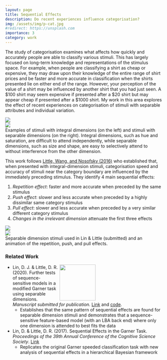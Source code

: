 ```yaml
---
layout: page
title: Sequential Effects
description: Do recent experiences influence categorisation?
img: /assets/img/p-cat.jpg
#redirect: https://unsplash.com
importance: 3
category: work
---
```


The study of categorisation examines what affects how quickly and accurately people are able to classify various stimuli. This has largely focused on long-term knowledge and representations of the stimulus space. For example, when people are classifying a shirt as cheap or expensive, they may draw upon their knowledge of the entire range of shirt prices and be faster and more accurate in classification when the shirts presented lie on either end of the range. However, your perception of the value of a shirt may be influenced by another shirt that you had just seen. A \$100 shirt may seem expensive if presented after a \$20 shirt but may appear cheap if presented after a \$1000 shirt. My work in this area explores the effect of recent experiences on categorisation of stimuli with separable attributes and individual variation.

<div class="row">
    <div class="col-sm mt-3 mt-md-0">
        <img class="img-fluid rounded z-depth-1" src="{{ '/assets/img/IntegralStim.png' | relative_url }}"/>
    </div>
    <div class="col-sm mt-3 mt-md-0">
        <img class="img-fluid rounded z-depth-1" src="{{ '/assets/img/SeparableStim.png' | relative_url }}"/>
    </div>
</div>
<div class="caption">
    Examples of stimuli with integral dimensions (on the left) and stimuli with separable dimensions (on the right). Integral dimensions, such as hue and saturation, are difficult to attend independently, while separable dimensions, such as size and shape, are easy to selectively attend to without interference from the other dimension.
</div>

This work follows <a href="https://pubmed.ncbi.nlm.nih.gov/27472912/">Little, Wang, and Nosofsky (2016)</a> who established that, when presented with integral-dimension stimuli, categorisation speed and accuracy of stimuli near the category boundary are influenced by the immediately preceding stimulus. They identify 4 main sequential effects:

1. *Repetition effect*: faster and more accurate when preceded by the same stimulus
2. *Push effect*: slower and less accurate when preceded by a highly dissimilar same category stimulus
3. *Pull effect*: slower and less accurate when preceded by a very similar different category stimulus
4. *Changes in the irrelevant dimension* attenuate the first three effects

<div class="row justify-content-sm-center">
    <div class="col-sm-6 mt-3 mt-md-0">
        <img class="img-fluid rounded z-depth-1" src="{{ '/assets/img/SE_BoxcarStim.png' | relative_url }}"/>
    </div>
    <div class="col-sm-6 mt-3 mt-md-0">
        <img class="img-fluid rounded z-depth-1" src="{{ '/assets/img/GIF_SE_full.gif' | relative_url }}"/>
    </div>
</div>
<div class="caption">
    Separable dimension stimuli used in Lin & Little (submitted) and an animation of the repetition, push, and pull effects.
</div>

### Related Work


  <img src="{{ '/assets/img/SE_Results.png' | relative_url }}" align="right" style="width: 12vw; min-width: 330px;"/>

  * Lin, D. J. & Little, D. R. (2020). Further tests of sequence-sensitive models in a modified Garner task using separable dimensions. *Manuscript submitted for publication.* <a href="https://pubmed.ncbi.nlm.nih.gov/27472912/">Link</a> and <a href="https://github.com/knowlabUnimelb/MODGARNER/">code</a>.
    - Establishes that the same pattern of sequential effects are found for separable dimension stimuli and demonstrates that a sequence-sensitive feature-based model (with an LBA back end) where only one dimension is attended to best fits the data
  * Lin, D. & Little, D. R. (2017). Sequential Effects in the Garner Task. *Proceedings of the 39th Annual Conference of the Cognitive Science Society*. <a href="https://cogsci.mindmodeling.org/2017/papers/0150/paper0150.pdf">Link</a>
    - Replicates the original Garner speeded classification task with new analysis of sequential effects in a hierarchical Bayesian framework
